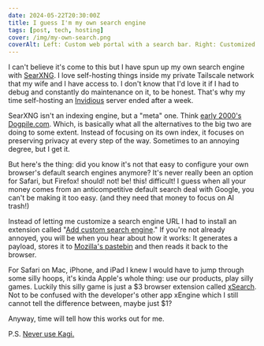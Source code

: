 ```yaml
---
date: 2024-05-22T20:30:00Z
title: I guess I'm my own search engine
tags: [post, tech, hosting]
cover: /img/my-own-search.png
coverAlt: Left: Custom web portal with a search bar. Right: Customized self-hosted search engine SearXNG
---
```


I can't believe it's come to this but I have spun up my own search engine with [SearXNG](https://github.com/searxng/searxng). I love self-hosting things inside my private Tailscale network that my wife and I have access to. I don't know that I'd love it if I had to debug and constantly do maintenance on it, to be honest. That's why my time self-hosting an [Invidious](https://invidious.io/) server ended after a week.

SearXNG isn't an indexing engine, but a "meta" one. Think [early 2000's Dogpile.com](https://en.wikipedia.org/wiki/Dogpile). Which, is basically what all the alternatives to the big two are doing to some extent. Instead of focusing on its own index, it focuses on preserving privacy at every step of the way. Sometimes to an annoying degree, but I get it.

But here's the thing: did you know it's not that easy to configure your own browser's default search engines anymore? It's never really been an option for Safari, but Firefox! should! not! be! this! difficult! I guess when all your money comes from an anticompetitive default search deal with Google, you can't be making it too easy. (and they need that money to focus on AI trash!)

Instead of letting me customize a search engine URL I had to install an extension called "[Add custom search engine](https://addons.mozilla.org/en-US/firefox/addon/add-custom-search-engine/)." If you're not already annoyed, you will be when you hear about how it works: It generates a payload, stores it to [Mozilla's pastebin](https://paste.mozilla.org/) and then reads it back to the browser.

For Safari on Mac, iPhone, and iPad I knew I would have to jump through some silly hoops, it's kinda Apple's whole thing: use our products, play silly games. Luckily this silly game is just a $3 browser extension called [xSearch](https://apps.apple.com/us/app/xsearch-for-safari/id1579902068). Not to be confused with the developer's other app xEngine which I still cannot tell the difference between, maybe just $1?

Anyway, time will tell how this works out for me.

P.S. [Never use Kagi.](https://d-shoot.net/kagi.html)
